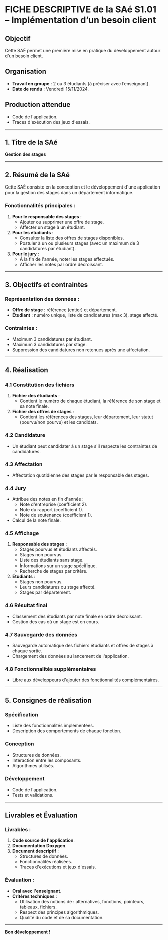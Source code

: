 # FICHE DESCRIPTIVE de la SAé S1.01 – Implémentation d’un besoin client

## Objectif
Cette SAÉ permet une première mise en pratique du développement autour d'un besoin client.

## Organisation
- **Travail en groupe** : 2 ou 3 étudiants (à préciser avec l’enseignant).
- **Date de rendu** : Vendredi 15/11/2024.

## Production attendue
- Code de l'application.
- Traces d'exécution des jeux d'essais.

---

## 1. Titre de la SAé
**Gestion des stages**

---

## 2. Résumé de la SAé
Cette SAÉ consiste en la conception et le développement d'une application pour la gestion des stages dans un département informatique. 

### Fonctionnalités principales :
1. **Pour le responsable des stages** :
   - Ajouter ou supprimer une offre de stage.
   - Affecter un stage à un étudiant.
2. **Pour les étudiants** :
   - Consulter la liste des offres de stages disponibles.
   - Postuler à un ou plusieurs stages (avec un maximum de 3 candidatures par étudiant).
3. **Pour le jury** :
   - À la fin de l'année, noter les stages effectués.
   - Afficher les notes par ordre décroissant.

---

## 3. Objectifs et contraintes
### Représentation des données :
- **Offre de stage** : référence (entier) et département.
- **Étudiant** : numéro unique, liste de candidatures (max 3), stage affecté.

### Contraintes :
- Maximum 3 candidatures par étudiant.
- Maximum 3 candidatures par stage.
- Suppression des candidatures non retenues après une affectation.

---

## 4. Réalisation

### 4.1 Constitution des fichiers
1. **Fichier des étudiants** :
   - Contient le numéro de chaque étudiant, la référence de son stage et sa note finale.
2. **Fichier des offres de stages** :
   - Contient les références des stages, leur département, leur statut (pourvu/non pourvu) et les candidats.

### 4.2 Candidature
- Un étudiant peut candidater à un stage s'il respecte les contraintes de candidatures.

### 4.3 Affectation
- Affectation quotidienne des stages par le responsable des stages.

### 4.4 Jury
- Attribue des notes en fin d'année :
  - Note d'entreprise (coefficient 2).
  - Note du rapport (coefficient 1).
  - Note de soutenance (coefficient 1).
- Calcul de la note finale.

### 4.5 Affichage
1. **Responsable des stages** :
   - Stages pourvus et étudiants affectés.
   - Stages non pourvus.
   - Liste des étudiants sans stage.
   - Informations sur un stage spécifique.
   - Recherche de stages par critère.
2. **Étudiants** :
   - Stages non pourvus.
   - Leurs candidatures ou stage affecté.
   - Stages par département.

### 4.6 Résultat final
- Classement des étudiants par note finale en ordre décroissant.
- Gestion des cas où un stage est en cours.

### 4.7 Sauvegarde des données
- Sauvegarde automatique des fichiers étudiants et offres de stages à chaque sortie.
- Chargement des données au lancement de l'application.

### 4.8 Fonctionnalités supplémentaires
- Libre aux développeurs d'ajouter des fonctionnalités complémentaires.

---

## 5. Consignes de réalisation

### Spécification
- Liste des fonctionnalités implémentées.
- Description des comportements de chaque fonction.

### Conception
- Structures de données.
- Interaction entre les composants.
- Algorithmes utilisés.

### Développement
- Code de l'application.
- Tests et validations.

---

## Livrables et Évaluation

### Livrables :
1. **Code source de l'application**.
2. **Documentation Doxygen**.
3. **Document descriptif** :
   - Structures de données.
   - Fonctionnalités réalisées.
   - Traces d'exécutions et jeux d'essais.

### Évaluation :
- **Oral avec l'enseignant**.
- **Critères techniques** :
  - Utilisation des notions de : alternatives, fonctions, pointeurs, tableaux, fichiers.
  - Respect des principes algorithmiques.
  - Qualité du code et de sa documentation.

---

**Bon développement !**
